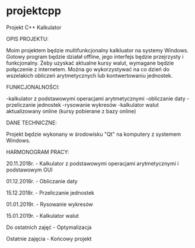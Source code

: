 # projektcpp
Projekt C++
Kalkulator

OPIS PROJEKTU:

Moim projektem będzie multifunkcjonalny kalkluator na systemy Windows. Gotowy program będzie działał offline, jego interfejs będzie przejrzysty i funkcjonalny. Żeby uzyskać aktualne kursy walut, wymagane będzie połączenie z internetem.
 Można go wykorzystywać na co dzień do wszelakich obliczeń arytmetycznych lub kontwertowaniu jednostek.

FUNKCJONALNOŚCI:

-kalkulator z podstawowymi operacjami arytmetycznymi
-obliczanie daty
-przeliczanie jednostek
-rysowanie wykresów
-kalkulator walut aktualizowany online (kursy pobierane z bazy online)

DANE TECHNICZNE:

Projekt będzie wykonany w środowisku "Qt" na komputery z systemem Windows.

HARMONOGRAM PRACY:

20.11.2018r.  - Kalkulator z podstawowymi operacjami arytmetycznymi i podstawowym GUI

01.12.2018r.  - Obliczanie daty

15.12.2018r. - Przeliczanie jednostek 

01.01.2019r. - Rysowanie wykresów

15.01.2019r. - Kalkulator walut

Do ostatnich zajęć - Optymalizacja

Ostatnie zajęcia - Końcowy projekt
